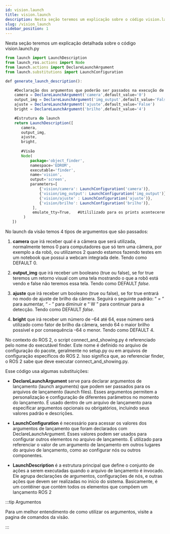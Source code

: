 ```yaml
---
id: vision.launch
title: vision.launch
description: Nesta seção teremos um explicação sobre o código vision.launch
slug: /vision_launch
sidebar_position: 1
---
```


Nesta seção teremos um explicação detalhada sobre o código vision.launch.py
  

```jsx title="object_finder/launch/vision.launch.py"
from launch import LaunchDescription
from launch_ros.actions import Node	
from launch.actions import DeclareLaunchArgument
from launch.substitutions import LaunchConfiguration

def generate_launch_description():

    #Declaração dos argumentos que poderão ser passados na execução de ros2 launch
    camera = DeclareLaunchArgument('camera',default_value='0')
    output_img = DeclareLaunchArgument('img_output',default_value='False')
    ajuste = DeclareLaunchArgument('ajuste',default_value='False')
    bright = DeclareLaunchArgument('brilho',default_value='4')

    #Estrutura do launch
    return LaunchDescription([
       camera,
       output_img,
       ajuste,
       bright,
       
       #Visão
       Node(
           package='object_finder',
           namespace='EDROM',
           executable='finder',
           name='vision',
           output='screen',
           parameters=[
               {'vision/camera': LaunchConfiguration('camera')},
               {'vision/img_output': LaunchConfiguration('img_output')},
               {'vision/ajuste' : LaunchConfiguration('ajuste')},
               {'vision/brilho': LaunchConfiguration('brilho')},
            ],
            emulate_tty=True,   #Utililizado para os prints acontecerem em tempo real
        )
   ])
```


No launch da visão temos 4 tipos de argumentos que são passados:


1. __camera__ que irá receber qual é a câmera que será utilizada, normalmente temos 0 para computadores que só tem uma câmera, por exemplo a da robô, ou utilizamos 2 quando estamos fazendo testes em um notebook que possui a webcam integrada dele. Tendo como DEFAULT 0.

2. __output_img__ que irá receber um booleano (true ou false), se for true teremos um retorno visual com uma tela mostrando o que a robô está vendo e false não teremos essa tela. Tendo como DEFAULT *false*.

3. __ajuste__ que irá receber um booleano (true ou false), se for true entrará no modo de ajuste de brilho da câmera. Seguirá o seguinte padrão: “ = ” para aumentar, “ - ” para diminuir e “ W ” para continuar para a detecção. Tendo como DEFAULT *false*.

4.  __bright__ que irá receber um número de –64 até 64, esse número será utilizado como fator de brilho da câmera, sendo 64 o maior brilho possível e por consequência –64 o menor. Tendo como DEFAULT 4.


No contexto do ROS 2, o script connect_and_showing.py é referenciado pelo nome do executável finder. Este nome é definido no arquivo de configuração do pacote, geralmente no setup.py ou em arquivos de configuração específicos do ROS 2. Isso significa que, ao referenciar finder, o ROS 2 sabe que deve executar connect_and_showing.py.

Esse código usa algumas substituições: 

* __DeclareLaunchArgument__ serve para declarar argumentos de lançamento (launch arguments) que podem ser passados para os arquivos de lançamento (launch files). Esses argumentos permitem a personalização e configuração de diferentes parâmetros no momento do lançamento. É usado dentro de um arquivo de lançamento para especificar argumentos opcionais ou obrigatórios, incluindo seus valores padrão e descrições.
  
* __LaunchConfiguration__ é necessário para acessar os valores dos argumentos de lançamento que foram declarados com DeclareLaunchArgument. Esses valores podem ser usados para configurar outros elementos no arquivo de lançamento. É utilizado para referenciar o valor de um argumento de lançamento em outros lugares do arquivo de lançamento, como ao configurar nós ou outros componentes.
  
* __LaunchDescription__ é a estrutura principal que define o conjunto de ações a serem executadas quando o arquivo de lançamento é invocado. Ele agrupa declarações de argumentos, configurações de nós, e outras ações que devem ser realizadas no início do sistema. Basicamente, é um contêiner que contém todos os elementos que compõem um lançamento ROS 2


:::tip Argumentos

Para um melhor entendimento de como utilizar os argumentos, visite a pagina de comandos da visão. 

:::

